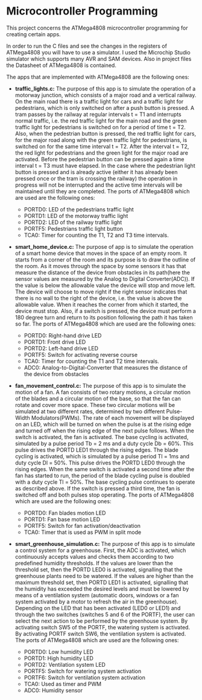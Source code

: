 # Microcontroller Programming
This project concerns the ATMega4808 microcontroller programming for creating certain apps.

In order to run the C files and see the changes in the registers of ATMega4808 you will have to use a simulator. I used the Microchip Studio simulator which supports many AVR and SAM devices. Also in project files the Datasheet of ATMega4808 is contained.

The apps that are implemented with ATMega4808 are the following ones:
- **traffic_lights.c:** The purpose of this app is to simulate the operation of a motorway junction, which consists of a major road and a vertical railway. On the main road there is a traffic light for cars and a traffic light for pedestrians, which is only switched on after a push button is pressed. A tram passes by the railway at regular intervals t = T1 and interrupts normal traffic, i.e. the red traffic light for the main road and the green traffic light for pedestrians is switched on for a period of time t = T2. Also, when the pedestrian button is pressed, the red traffic light for cars, for the major road along with the green traffic light for pedestrians, is switched on for the same time interval t = T2. After the interval t = T2, the red light for pedestrians and the green light for the major road are activated. Before the pedestrian button can be pressed again a time interval t = T3 must have elapsed. In the case where the pedestrian light button is pressed and is already active (either it has already been pressed once or the tram is crossing the railway) the operation in progress will not be interrupted and the active time intervals will be maintained until they are completed. The ports of ATMega4808 which are used are the following ones:
  - PORTD0: LED of the pedestrians traffic light
  - PORTD1: LED of the motorway traffic light
  - PORTD2: LED of the railway traffic light
  - PORTF5: Pedestrians traffic light button
  - TCA0: Timer for counting the T1, T2 and T3 time intervals.

- **smart_home_device.c:** The purpose of app is to simulate the operation of a smart home device that moves in the space of an empty room. It starts from a corner of the room and its purpose is to draw the outline of the room. As it moves through the space by some sensors it has that measure the distance of the device from obstacles in its path(here the sensor values are measured by the Analog to Digital Converter(ADC)). If the value is below the allowable value the device will stop and move left. The device will choose to move right if the right sensor indicates that there is no wall to the right of the device, i.e. the value is above the allowable value. When it reaches the corner from which it started, the device must stop. Also, if a switch is pressed, the device must perform a 180 degree turn and return to its position following the path it has taken so far. The ports of ATMega4808 which are used are the following ones:
  - PORTD0: Right-hand drive LED
  - PORTD1: Front drive LED
  - PORTD2: Left-hand drive LED
  - PORTF5: Switch for activating reverse course
  - TCA0: Timer for counting the T1 and T2 time intervals.
  - ADC0: Analog-to-Digital-Converter that measures the distance of the device from obstacles

- **fan_movement_control.c:** The purpose of this app is to simulate the motion of a fan. A fan consists of two rotary motions, a circular motion of the blades and a circular motion of the base, so that the fan can rotate and cover more space. These two circular motions will be simulated at two different rates, determined by two different Pulse-Width Modulators(PWMs). The rate of each movement will be displayed on an LED, which will be turned on when the pulse is at the rising edge and turned off when the rising edge of the next pulse follows. When the switch is activated, the fan is activated. The base cycling is activated, simulated by a pulse period Tb = 2 ms and a duty cycle Db = 60%. This pulse drives the PORTD LED1 through the rising edges. The blade cycling is activated, which is simulated by a pulse period Tl = 1ms and duty cycle Dl = 50%. This pulse drives the PORTD LED0 through the rising edges. When the same switch is activated a second time after the fan has started to run, the period of the blade cycling pulse is doubled with a duty cycle Tl = 50%. The base cycling pulse continues to operate as described above. If the switch is pressed a third time, the fan is switched off and both pulses stop operating. The ports of ATMega4808 which are used are the following ones:
  - PORTD0: Fan blades motion LED
  - PORTD1: Fan base motion LED
  - PORTF5: Switch for fan activation/deactivation
  - TCA0: Timer that is used as PWM in split mode

- **smart_greenhouse_simulation.c:** The purpose of this app is to simulate a control system for a greenhouse. First, the ADC is activated, which continuously accepts values and checks them according to two predefined humidity thresholds. If the values are lower than the threshold set, then the PORTD LED0 is activated, signalling that the greenhouse plants need to be watered. If the values are higher than the maximum threshold set, then PORTD LED1 is activated, signalling that the humidity has exceeded the desired levels and must be lowered by means of a ventilation system (automatic doors, windows or a fan system activated by a motor to refresh the air in the greenhouse). Depending on the LED that has been activated (LED0 or LED1) and through the two switches (switches 5 and 6 of the PORTF), the user can select the next action to be performed by the greenhouse system. By activating switch SW5 of the PORTF, the watering system is activated. By activating PORTF switch SW6, the ventilation system is activated. The ports of ATMega4808 which are used are the following ones:
  -  PORTD0: Low humidity LED
  -  PORTD1: High humidity LED
  -  PORTD2: Ventilation system LED
  -  PORTF5: Switch for watering system activation
  -  PORTF6: Switch for ventilation system activation
  -  TCA0: Used as timer and PWM
  -  ADC0: Humidity sensor
